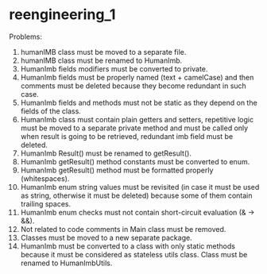 # reengineering_1
Problems:
1. humanIMB class must be moved to a separate file.
2. humanIMB class must be renamed to HumanImb.
3. HumanImb fields modifiers must be converted to private.
4. HumanImb fields must be properly named (text + camelCase) and then comments must be deleted because they become redundant in such case.
5. HumanImb fields and methods must not be static as they depend on the fields of the class.
6. HumanImb class must contain plain getters and setters, repetitive logic must be moved to a separate private method and must be called only when result is going to be retrieved, redundant imb field must be deleted.
7. HumanImb Result() must be renamed to getResult().
8. HumanImb getResult() method constants must be converted to enum.
9. HumanImb getResult() method must be formatted properly (whitespaces).
10. HumanImb enum string values must be revisited (in case it must be used as string, otherwise it must be deleted) because some of them contain trailing spaces.
11. HumanImb enum checks must not contain short-circuit evaluation (& -> &&).
12. Not related to code comments in Main class must be removed.
13. Classes must be moved to a new separate package.
14. HumanImb must be converted to a class with only static methods because it must be considered as stateless utils class. Class must be renamed to HumanImbUtils.

